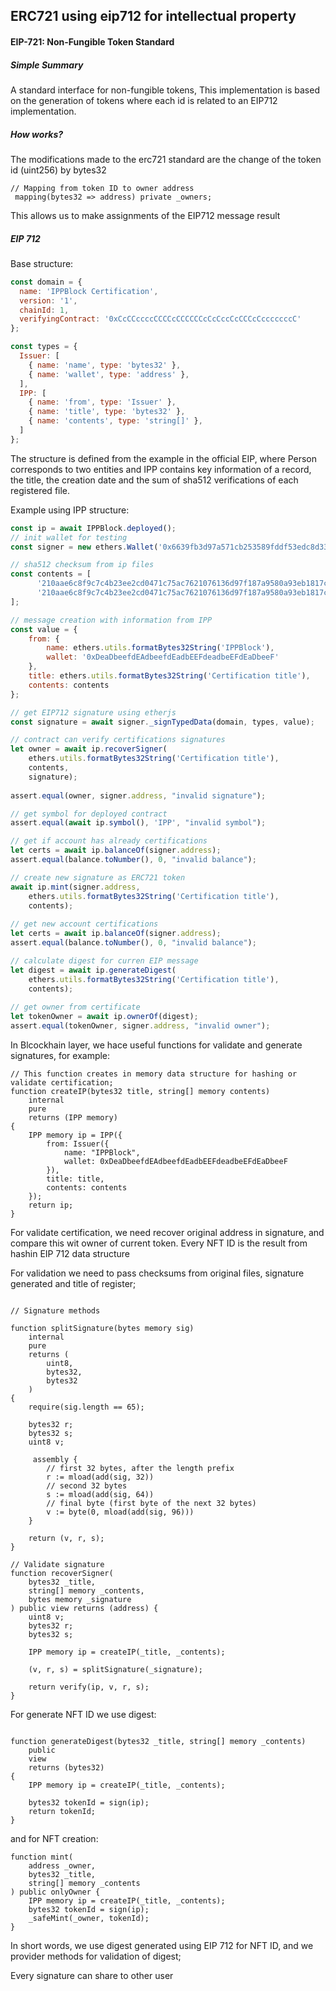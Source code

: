 ## ERC721 using eip712 for intellectual property

#### EIP-721: Non-Fungible Token Standard

##### Simple Summary

A standard interface for non-fungible tokens, This implementation is based on the generation of tokens where each id is related to an EIP712 implementation.

##### How works?

The modifications made to the erc721 standard are the change of the token id (uint256) by bytes32

```solidity
// Mapping from token ID to owner address
 mapping(bytes32 => address) private _owners;
```

This allows us to make assignments of the EIP712 message result

##### EIP 712 

Base structure:

```javascript
const domain = {
  name: 'IPPBlock Certification',
  version: '1',
  chainId: 1,
  verifyingContract: '0xCcCCccccCCCCcCCCCCCcCcCccCcCCCcCcccccccC'
};

const types = {
  Issuer: [
    { name: 'name', type: 'bytes32' },
    { name: 'wallet', type: 'address' },
  ],
  IPP: [
    { name: 'from', type: 'Issuer' },
    { name: 'title', type: 'bytes32' },
    { name: 'contents', type: 'string[]' },
  ]
};
```

The structure is defined from the example in the official EIP, where Person corresponds to two entities and IPP contains key information of a record, the title, the creation date and the sum of sha512 verifications of each registered file.

Example using IPP structure:

```javascript
const ip = await IPPBlock.deployed();
// init wallet for testing
const signer = new ethers.Wallet('0x6639fb3d97a571cb253589fddf53edc8d331eab7ac36c45423074ef55d96aba0');

// sha512 checksum from ip files
const contents = [
      '210aae6c8f9c7c4b23ee2cd0471c75ac7621076136d97f187a9580a93eb1817c3d7bb9f8dbb7426e33f7d60f27b75ede867ff83b3301a8a5b249f92591c88ece',
      '210aae6c8f9c7c4b23ee2cd0471c75ac7621076136d97f187a9580a93eb1817c3d7bb9f8dbb7426e33f7d60f27b75ede867ff83b3301a8a5b249f92591c88ece'
];

// message creation with information from IPP
const value = {
	from: {
		name: ethers.utils.formatBytes32String('IPPBlock'),
		wallet: '0xDeaDbeefdEAdbeefdEadbEEFdeadbeEFdEaDbeeF'
	},
	title: ethers.utils.formatBytes32String('Certification title'),
	contents: contents
};

// get EIP712 signature using etherjs
const signature = await signer._signTypedData(domain, types, value);

// contract can verify certifications signatures
let owner = await ip.recoverSigner(
	ethers.utils.formatBytes32String('Certification title'),
	contents,
	signature);
	
assert.equal(owner, signer.address, "invalid signature");

// get symbol for deployed contract
assert.equal(await ip.symbol(), 'IPP', "invalid symbol");

// get if account has already certifications
let certs = await ip.balanceOf(signer.address);
assert.equal(balance.toNumber(), 0, "invalid balance");

// create new signature as ERC721 token
await ip.mint(signer.address,
	ethers.utils.formatBytes32String('Certification title'),
	contents);
	
// get new account certifications
let certs = await ip.balanceOf(signer.address);
assert.equal(balance.toNumber(), 0, "invalid balance");

// calculate digest for curren EIP message
let digest = await ip.generateDigest(
	ethers.utils.formatBytes32String('Certification title'),
	contents);
	
// get owner from certificate
let tokenOwner = await ip.ownerOf(digest);
assert.equal(tokenOwner, signer.address, "invalid owner");
```

In Blcockhain layer, we hace useful functions for validate and generate signatures, for example:

```solidity
// This function creates in memory data structure for hashing or validate certification;
function createIP(bytes32 title, string[] memory contents)
    internal
    pure
    returns (IPP memory)
{
	IPP memory ip = IPP({
		from: Issuer({
			name: "IPPBlock",
        	wallet: 0xDeaDbeefdEAdbeefdEadbEEFdeadbeEFdEaDbeeF
        }),
        title: title,
        contents: contents
    });
    return ip;
}
```

For validate certification, we need recover original address in signature, and compare this wit owner of current token.
Every NFT ID is the result from hashin EIP 712 data structure

For validation we need to pass checksums from original files, signature generated and title of register;

```solidity

// Signature methods

function splitSignature(bytes memory sig)
    internal
    pure
    returns (
        uint8,
        bytes32,
        bytes32
    )
{
    require(sig.length == 65);

    bytes32 r;
    bytes32 s;
    uint8 v;

     assembly {
        // first 32 bytes, after the length prefix
        r := mload(add(sig, 32))
        // second 32 bytes
        s := mload(add(sig, 64))
        // final byte (first byte of the next 32 bytes)
        v := byte(0, mload(add(sig, 96)))
    }

    return (v, r, s);
}

// Validate signature
function recoverSigner(
    bytes32 _title,
    string[] memory _contents,
    bytes memory _signature
) public view returns (address) {
    uint8 v;
    bytes32 r;
    bytes32 s;

    IPP memory ip = createIP(_title, _contents);

    (v, r, s) = splitSignature(_signature);

    return verify(ip, v, r, s);
}
```

For generate NFT ID we use digest:

```solidity

function generateDigest(bytes32 _title, string[] memory _contents)
    public
    view
    returns (bytes32)
{
    IPP memory ip = createIP(_title, _contents);

    bytes32 tokenId = sign(ip);
    return tokenId;
}
```

and for NFT creation:

```solidity
function mint(
    address _owner,
    bytes32 _title,
    string[] memory _contents
) public onlyOwner {
    IPP memory ip = createIP(_title, _contents);
    bytes32 tokenId = sign(ip);
    _safeMint(_owner, tokenId);
}
```

In short words, we use digest generated using EIP 712 for NFT ID, and we provider methods for validation of digest;


Every signature can share to other user